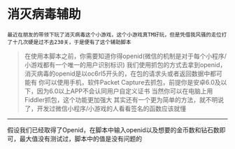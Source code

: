 # 消灭病毒辅助

```
最近在朋友的带领下玩了消灭病毒这个小游戏，这个小游戏真TM好玩，但是凭借我风骚的走位打了十几次硬是过不去230关，于是便有了这个辅助脚本
```
> 在使用本脚本之前，你需要知道你得openid(微信的机制是对于每个小程序/小游戏都有一个唯一的用户识别标识)
> 我们使用抓包的方式去拿到openid，消灭病毒的openid是以oc6rl5开头的，在包的请求头或者返回数据中都可能有
> 你可以使用手机，软件Packet Capture去抓包，前提你是安卓6.0及以下，因为6.0以上APP不会认同用户自定义证书
> 当然你可以在电脑上用Fiddler抓包，这个功能更加强大
> 其实还有一个更为简单的方法，就不明说了，开发过微信小程序/小游戏的人看看签名的函数应该就懂
----  
假设我们已经取得了Openid，在脚本中输入openid以及想要的金币数和钻石数即可，最大值没有测试过，脚本中的值是没有问题的

